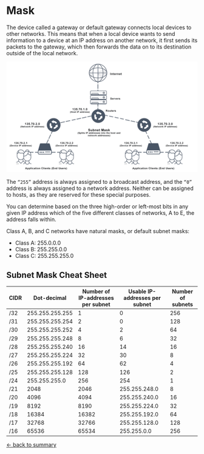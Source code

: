 # Mask

The device called a gateway or default gateway connects local devices to other networks. This means that when a local device wants to send information to a device at an IP address on another network, it first sends its packets to the gateway, which then forwards the data on to its destination outside of the local network.

![mask](img/mask.png)

The `“255”` address is always assigned to a broadcast address, and the `“0”` address is always assigned to a network address. Neither can be assigned to hosts, as they are reserved for these special purposes.

You can determine based on the three high-order or left-most bits in any given IP address which of the five different classes of networks, A to E, the address falls within.

Class A, B, and C networks have natural masks, or default subnet masks:

- Class A: 255.0.0.0
- Class B: 255.255.0.0
- Class C: 255.255.255.0

## Subnet Mask Cheat Sheet

| CIDR | Dot-decimal     | Number of IP-addresses  per subnet | Usable IP-addresses   per subnet | Number of subnets |
|------|-----------------|------------------------------------|----------------------------------|-------------------|
| /32  | 255.255.255.255 | 1                                  | 0                                | 256               |
| /31  | 255.255.255.254 | 2                                  | 0                                | 128               |
| /30  | 255.255.255.252 | 4                                  | 2                                | 64                |
| /29  | 255.255.255.248 | 8                                  | 6                                | 32                |
| /28  | 255.255.255.240 | 16                                 | 14                               | 16                |
| /27  | 255.255.255.224 | 32                                 | 30                               | 8                 |
| /26  | 255.255.255.192 | 64                                 | 62                               | 4                 |
| /25  | 255.255.255.128 | 128                                | 126                              | 2                 |
| /24  | 255.255.255.0   | 256                                | 254                              | 1                 |
| /21  | 2048            | 2046                               | 255.255.248.0                    | 8                 |
| /20  | 4096            | 4094                               | 255.255.240.0                    | 16                |
| /19  | 8192            | 8190                               | 255.255.224.0                    | 32                |
| /18  | 16384           | 16382                              | 255.255.192.0                    | 64                |
| /17  | 32768           | 32766                              | 255.255.128.0                    | 128               |
| /16  | 65536           | 65534                              | 255.255.0.0                      | 256               |

[<- back to summary](/README.md)
